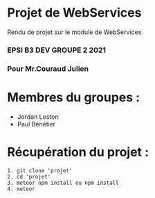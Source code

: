 # Projet de WebServices
Rendu de projet sur le module de WebServices 

### EPSI B3 DEV GROUPE 2 2021
### Pour Mr.Couraud Julien

# Membres du groupes : 
- Jordan Leston 
- Paul Bénétier

# Récupération du projet : 
```
1. git clone 'projet'
2. cd 'projet'
3. meteor npm install ou npm install 
4. meteor
